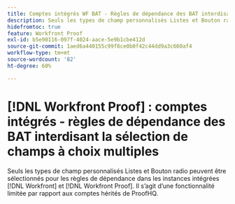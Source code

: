 ```yaml
---
title: Comptes intégrés WF BAT - Règles de dépendance des BAT interdisant la sélection de champs à choix multiples
description: Seuls les types de champ personnalisés Listes et Bouton radio peuvent être sélectionnés pour les règles de dépendance dans [!DNL Workfront] et [!DNL Workfront Proof] instances intégrées. Il s’agit d’une fonctionnalité limitée par rapport aux comptes hérités de ProofHQ.
hidefromtoc: true
feature: Workfront Proof
exl-id: b5e90116-097f-4024-aace-5e9b1cbe412d
source-git-commit: 1aed6a440155c99f8ce0b0f42c44dd9a3c660af4
workflow-type: tm+mt
source-wordcount: '82'
ht-degree: 60%

---
```


# [!DNL Workfront Proof] : comptes intégrés - règles de dépendance des BAT interdisant la sélection de champs à choix multiples

<!--valid issue; Won't fix-->

Seuls les types de champ personnalisés Listes et Bouton radio peuvent être sélectionnés pour les règles de dépendance dans les instances intégrées [!DNL Workfront] et [!DNL Workfront Proof]. Il s’agit d’une fonctionnalité limitée par rapport aux comptes hérités de ProofHQ.
